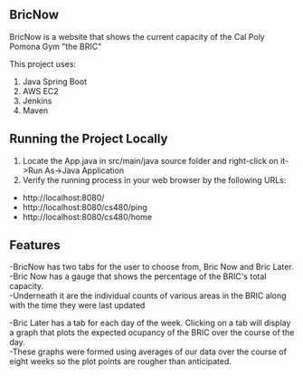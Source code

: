 BricNow
-------------
BricNow is a website that shows the current capacity of  the Cal Poly Pomona Gym
"the BRIC"

This project uses: 
1. Java Spring Boot
3. AWS EC2
4. Jenkins
2. Maven 


Running the Project Locally
----------------------------------------
1. Locate the App.java in src/main/java source folder and right-click on it->Run As->Java Application
2. Verify the running process in your web browser by the following URLs:

- http://localhost:8080/
- http://localhost:8080/cs480/ping
- http://localhost:8080/cs480/home

Features
----------------------------------------
-BricNow has two tabs for the user to choose from, Bric Now and Bric Later.  
-Bric Now has a gauge that shows the percentage of the BRIC's total capacity.  
-Underneath it are the individual counts of various areas in the BRIC along with
 the time they were last updated
 
-Bric Later has a tab for each day of the week. Clicking on a tab will display 
 a graph that plots the expected ocupancy of the BRIC over the course of the day.  
-These graphs were formed using averages of our data over the course of eight
 weeks so the plot points are rougher than anticipated.  

